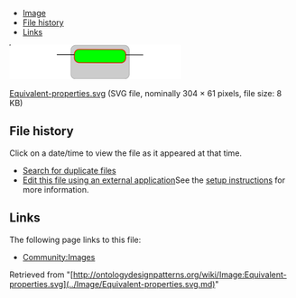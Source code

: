 * [Image](../Image/Equivalent-properties.svg.md#file)
* [File history](../Image/Equivalent-properties.svg.md#filehistory)
* [Links](../Image/Equivalent-properties.svg.md#filelinks)

[![Image:Equivalent-properties.svg](../images/thumb/0/0e/Equivalent-properties.svg/304px-Equivalent-properties.svg.png)](../../images/0/0e/Equivalent-properties.svg)  

[Equivalent-properties.svg](../../images/0/0e/Equivalent-properties.svg "Equivalent-properties.svg")‎  (SVG file, nominally 304 × 61 pixels, file size: 8 KB)





## File history

Click on a date/time to view the file as it appeared at that time.



  
* [Search for duplicate files](http://ontologydesignpatterns.org/wiki/Special:FileDuplicateSearch/Equivalent-properties.svg "Special:FileDuplicateSearch/Equivalent-properties.svg")
* [Edit this file using an external application](http://ontologydesignpatterns.org/wiki/index.php?title=Image:Equivalent-properties.svg&action=edit&externaledit=true&mode=file "Image:Equivalent-properties.svg")See the [setup instructions](http://www.mediawiki.org/wiki/Manual:External_editors "http://www.mediawiki.org/wiki/Manual:External_editors") for more information.

## Links



The following page links to this file:


* [Community:Images](../Community/Images.md "Community:Images")


Retrieved from "[http://ontologydesignpatterns.org/wiki/Image:Equivalent-properties.svg](../Image/Equivalent-properties.svg.md)"
